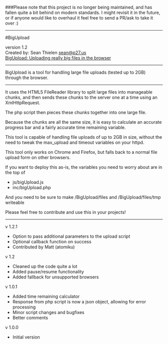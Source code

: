 ###Please note that this project is no longer being maintained, and has fallen quite a bit behind on modern standards. I might revisit it in the future, or if anyone would like to overhaul it feel free to send a PR/ask to take it over :)

-------------------------------------------------------------------------

#BigUpload 

version 1.2    
Created by: Sean Thielen <sean@p27.us>    
[BigUpload: Uploading really big files in the browser](http://p27.us/2013/03/bigupload-uploading-really-big-files-in-the-browser/)

-------------------------------------------------------------------------

BigUpload is a tool for handling large file uploads (tested up to 2GB) through the browser.

-------------------------------------------------------------------------

It uses the HTML5 FileReader library to split large files into manageable chunks,
and then sends these chunks to the server one at a time using an XmlHttpRequest.

The php script then pieces these chunks together into one large file.

Because the chunks are all the same size, it is easy to calculate an accurate progress bar
and a fairly accurate time remaining variable.

This tool is capable of handling file uploads of up to 2GB in size, without the need to tweak
the max_upload and timeout variables on your httpd.

This tool only works on Chrome and Firefox, but falls back to a normal file upload form on other browsers.

If you want to deploy this as-is, the variables you need to worry about are in the top of        
* js/bigUpload.js    
* inc/bigUpload.php    

And you need to be sure to make /BigUpload/files and /BigUpload/files/tmp writeable


Please feel free to contribute and use this in your projects!

-------------------------------------------------------------------------

v 1.2.1
* Option to pass additional parameters to the upload script
* Optional callback function on success
* Contributed by Matt (atomiku)

v 1.2    
* Cleaned up the code quite a lot    
* Added pause/resume functionality    
* Added fallback for unsupported browsers

v 1.0.1    
* Added time remaining calculator    
* Response from php script is now a json object, allowing for error processing    
* Minor script changes and bugfixes    
* Better comments

v 1.0.0    
* Initial version